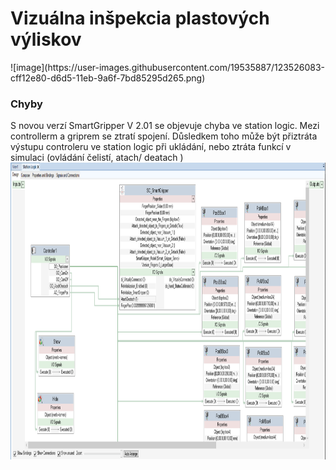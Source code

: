 <h1>Vizuálna inšpekcia plastových výliskov </h1>
![image](https://user-images.githubusercontent.com/19535887/123526083-cff12e80-d6d5-11eb-9a6f-7bd85295d265.png)
<br>
<h3>Chyby</h3>
S novou verzí SmartGripper V 2.01 se objevuje chyba ve station logic. Mezi controllerm a griprem se ztratí spojení. 
Důsledkem toho může být přiztráta výstupu controleru ve station logic při ukládání, nebo ztráta funkcí v simulaci (ovládání čelistí, atach/ deatach )

<img src=https://github.com/Th0masis/skola/blob/master/VRM/02_Project2/Projekt2%20-%20StattionLogic.png width="1024" height="475">
